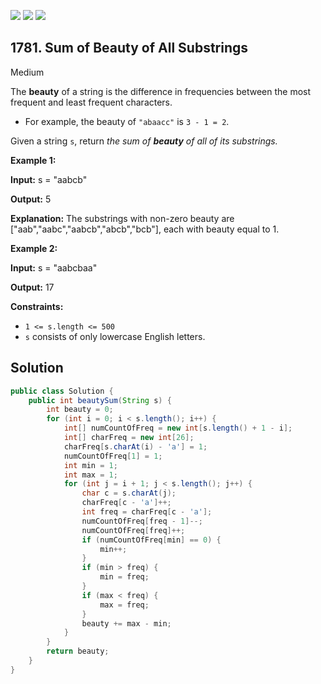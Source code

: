 [![](https://img.shields.io/github/stars/javadev/LeetCode-in-Java?label=Stars&style=flat-square)](https://github.com/javadev/LeetCode-in-Java)
[![](https://img.shields.io/github/forks/javadev/LeetCode-in-Java?label=Fork%20me%20on%20GitHub%20&style=flat-square)](https://github.com/javadev/LeetCode-in-Java/fork)
[![](https://img.shields.io/badge/-LeetCode%20in%20Kotlin-blue?style=flat-square)](https://github.com/javadev/LeetCode-in-Kotlin)

## 1781\. Sum of Beauty of All Substrings

Medium

The **beauty** of a string is the difference in frequencies between the most frequent and least frequent characters.

*   For example, the beauty of `"abaacc"` is `3 - 1 = 2`.

Given a string `s`, return _the sum of **beauty** of all of its substrings._

**Example 1:**

**Input:** s = "aabcb"

**Output:** 5

**Explanation:** The substrings with non-zero beauty are ["aab","aabc","aabcb","abcb","bcb"], each with beauty equal to 1.

**Example 2:**

**Input:** s = "aabcbaa"

**Output:** 17 

**Constraints:**

*   `1 <= s.length <= 500`
*   `s` consists of only lowercase English letters.

## Solution

```java
public class Solution {
    public int beautySum(String s) {
        int beauty = 0;
        for (int i = 0; i < s.length(); i++) {
            int[] numCountOfFreq = new int[s.length() + 1 - i];
            int[] charFreq = new int[26];
            charFreq[s.charAt(i) - 'a'] = 1;
            numCountOfFreq[1] = 1;
            int min = 1;
            int max = 1;
            for (int j = i + 1; j < s.length(); j++) {
                char c = s.charAt(j);
                charFreq[c - 'a']++;
                int freq = charFreq[c - 'a'];
                numCountOfFreq[freq - 1]--;
                numCountOfFreq[freq]++;
                if (numCountOfFreq[min] == 0) {
                    min++;
                }
                if (min > freq) {
                    min = freq;
                }
                if (max < freq) {
                    max = freq;
                }
                beauty += max - min;
            }
        }
        return beauty;
    }
}
```